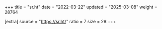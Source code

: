 +++
title = "sr.ht"
date = "2022-03-22"
updated = "2025-03-08"
weight = 28764

[extra]
source = "https://sr.ht/"
ratio = 7
size = 28
+++
